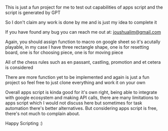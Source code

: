 This is just a fun project for me to test out capabilities of apps script and the script is generated by GPT

So I don't claim any work is done by me and is just my idea to complete it

If you have found any bug you can reach me out at: joushualim@gmail.com

Again, you should assign function to macro on google sheet so it's acutally playable, in my case I have three rectangle shape, 
one is for resetting board, one is for choosing piece, one is for moving piece

All of the chess rules such as en passant, castling, promotion and et cetera is considered

There are more function yet to be implemented and again is just a fun project so feel free to just clone everything and work it on your own




Overall apps script is kinda good for it's own right, being able to integrate with google ecosystem and making API calls, 
there are many limitations to apps script which I would not discuss here but sometimes for task automation there's better alternatives. 
But considering apps script is free, there's not much to complain about.



Happy Scripting :)
